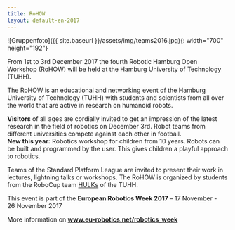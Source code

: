 ```yaml
---
title: RoHOW
layout: default-en-2017
---
```


![Gruppenfoto]({{ site.baseurl }}/assets/img/teams2016.jpg){: width="700" height="192"}

From 1st to 3rd December 2017 the fourth Robotic Hamburg Open Workshop (RoHOW)
will be held at the Hamburg University of Technology (TUHH).

The RoHOW is an educational and networking event of the Hamburg University of
Technology (TUHH) with students and scientists from all over the world that are
active in research on humanoid robots.

**Visitors** of all ages are cordially invited to get an impression of the latest
research in the field of robotics on December 3rd. Robot teams from different
universities compete against each other in football.  
**New this year:** Robotics workshop for children from 10 years. Robots can be
built and programmed by the user. This gives children a playful approach to
robotics.

Teams of the Standard Platform League are invited to present their work in
lectures, lightning talks or workshops. The RoHOW is organized by students from
the RoboCup team <a href="https://www.hulks.de/">HULKs</a> of the TUHH.

<div id="eurobotic_week">
    <p>This event is part of the <strong>European&nbsp;Robotics&nbsp;Week&nbsp;2017</strong> &ndash; 17&nbsp;November - 26&nbsp;November&nbsp;2017</p>
    <p>More information on <a href="https://www.eu-robotics.net/robotics_week"><strong>www.eu-robotics.net/robotics_week</strong></a></p>
</div>
